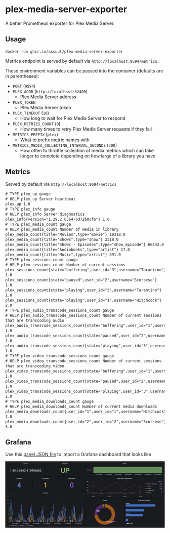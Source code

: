 # plex-media-server-exporter

A better Prometheus exporter for Plex Media Server.

## Usage

```shell
docker run ghcr.io/axsuul/plex-media-server-exporter
```

Metrics endpoint is served by default via `http://localhost:9594/metrics`.

These environment variables can be passed into the container (defaults are in parentheses):

* `PORT` (`9594`)
* `PLEX_ADDR` (`http://localhost:32400`)
  - Plex Media Server address
* `PLEX_TOKEN`
  - Plex Media Server token
* `PLEX_TIMEOUT` (`10`)
  - How long to wait for Plex Media Server to respond
* `PLEX_RETRIES_COUNT` (`0`)
  - How many times to retry Plex Media Server requests if they fail
* `METRICS_PREFIX` (`plex`)
  - What to prefix metric names with
* `METRICS_MEDIA_COLLECTING_INTERVAL_SECONDS` (`300`)
  - How often to throttle collection of media metrics which can take longer to complete depending on how large of a library you have

## Metrics

Served by default via `http://localhost:9594/metrics`

```
# TYPE plex_up gauge
# HELP plex_up Server heartbeat
plex_up 1.0
# TYPE plex_info gauge
# HELP plex_info Server diagnostics
plex_info{version="1.29.2.6364-6d72b0cf6"} 1.0
# TYPE plex_media_count gauge
# HELP plex_media_count Number of media in library
plex_media_count{title="Movies",type="movie"} 19318.0
plex_media_count{title="Shows",type="show"} 2318.0
plex_media_count{title="Shows - Episodes",type="show_episode"} 66443.0
plex_media_count{title="Audiobooks",type="artist"} 17.0
plex_media_count{title="Music",type="artist"} 891.0
# TYPE plex_sessions_count gauge
# HELP plex_sessions_count Number of current sessions
plex_sessions_count{state="buffering",user_id="3",username="Tarantino"} 1.0
plex_sessions_count{state="paused",user_id="2",username="Scorsese"} 1.0
plex_sessions_count{state="playing",user_id="3",username="Tarantino"} 1.0
plex_sessions_count{state="playing",user_id="1",username="Hitchcock"} 2.0
# TYPE plex_audio_transcode_sessions_count gauge
# HELP plex_audio_transcode_sessions_count Number of current sessions that are transcoding audio
plex_audio_transcode_sessions_count{state="buffering",user_id="1",username="Hitchcock"} 1.0
plex_audio_transcode_sessions_count{state="paused",user_id="2",username="Scorsese"} 1.0
plex_audio_transcode_sessions_count{state="playing",user_id="3",username="Tarantino"} 1.0
# TYPE plex_video_transcode_sessions_count gauge
# HELP plex_video_transcode_sessions_count Number of current sessions that are transcoding video
plex_video_transcode_sessions_count{state="buffering",user_id="1",username="Hitchcock"} 1.0
plex_video_transcode_sessions_count{state="paused",user_id="2",username="Scorsese"} 1.0
plex_video_transcode_sessions_count{state="playing",user_id="3",username="Tarantino"} 1.0
# TYPE plex_media_downloads_count gauge
# HELP plex_media_downloads_count Number of current media downloads
plex_media_downloads_count{user_id="1",user_id="1",username="Hitchcock"} 1.0
plex_media_downloads_count{user_id="2",user_id="2",username="Scorsese"} 3.0
```

## Grafana

Use this [panel JSON file](examples/grafana/dashboard.json) to import a Grafana dashboard that looks like

![Grafana Dashboard Example](examples/grafana/screenshot.png)
